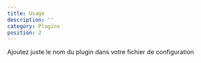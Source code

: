 ```yaml
---
title: Usage
description: ''
category: Plugins
position: 2
---
```


Ajoutez juste le nom du plugin dans votre fichier de configuration
